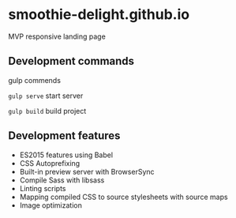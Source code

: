 # smoothie-delight.github.io

MVP responsive landing page

## Development commands

gulp commends 

`gulp serve` start server

`gulp build` build project 

## Development features

- ES2015 features using Babel
- CSS Autoprefixing
- Built-in preview server with BrowserSync
- Compile Sass with libsass
- Linting scripts
- Mapping compiled CSS to source stylesheets with source maps
- Image optimization
